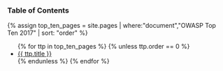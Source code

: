 ### Table of Contents

{% assign top_ten_pages = site.pages | where:"document","OWASP Top Ten 2017" | sort: "order" %}
<ul>
{% for ttp in top_ten_pages %}
{% unless ttp.order == 0 %}
<li><a href="/www-project-top-ten{{ ttp.url }}">{{ ttp.title }}</a></li>
{% endunless %}
{% endfor %}
</ul>